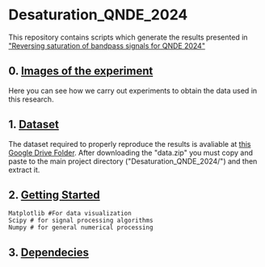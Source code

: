 # Desaturation_QNDE_2024
This repository contains scripts which generate the results presented in ["Reversing saturation of bandpass signals for QNDE 2024"](WWW.LINK.COM)

## 0. [Images of the experiment]()
Here you can see how we carry out experiments to obtain the data used in this research.


## 1. [Dataset]()
The dataset required to properly reproduce the results is avaliable at [this Google Drive Folder](https://drive.google.com/drive/folders/1RpN-wGD9NisS9uG2H9xqZy0tvnD0YR42?usp=drive_link). After downloading the "data.zip" you must copy and paste to the main project directory ("Desaturation_QNDE_2024/") and then extract it.

## 2. [Getting Started]()

```
Matplotlib #For data visualization
Scipy # for signal processing algorithms
Numpy # for general numerical processing
```

## 3. [Dependecies]()
